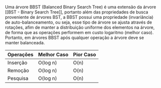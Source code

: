 Uma árvore BBST (Balanced Binary Search Tree) é uma extensão da árvore [[BST - Binary Search Tree]], portanto além das propriedades de busca proveniente de árvores BST, a BBST possui uma propriedade (invariância) de auto-balanceamento, ou seja, esse tipo de árvore se ajusta através de rotações, afim de manter a distribuição uniforme dos elementos na árvore, de forma que as operações performem em custo logaritmo (melhor caso). Portanto, em árvores BBST após qualquer operação a árvore deve se manter balanceada.

| Operações | Melhor Caso | Pior Caso |
| --------- | ----------- | --------- |
| Inserção  | O(log n)    | O(n)      |
| Remoção   | O(log n)    | O(n)      |
| Pesquisa  | O(log n)    | O(n)      |

